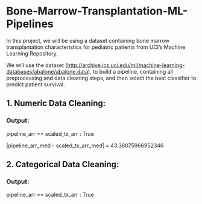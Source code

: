 # Bone-Marrow-Transplantation-ML-Pipelines
In this project, we will be using a dataset containing bone marrow transplantation characteristics for pediatric patients from UCI’s Machine Learning Repository.

We will use the dataset (http://archive.ics.uci.edu/ml/machine-learning-databases/abalone/abalone.data), to build a pipeline, containing all preprocessing and data cleaning steps, and then select the best classifier to predict patient survival.

## 1. Numeric Data Cleaning: 
### Output:

pipeline_arr == scaled_tx_arr : True

|pipeline_arr_med - scaled_tx_arr_med| = 43.36075966952346
  
## 2. Categorical Data Cleaning: 
### Output:

pipeline_arr == scaled_tx_arr : True      
    
   
         
    
   
